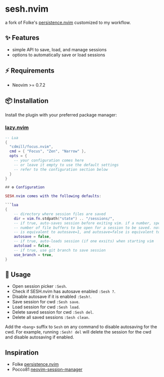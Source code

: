 # sesh.nvim

a fork of Folke's [persistence.nvim](https://github.com/folke/persistence.nvim) customized to my workflow.

## ✨ Features

- simple API to save, load, and manage sessions
- options to automatically save or load sessions

## ⚡️ Requirements

- Neovim >= 0.7.2

## 📦 Installation

Install the plugin with your preferred package manager:


### [lazy.nvim](https://github.com/folke/lazy.nvim)

```lua
-- Lua
{
  "cdmill/focus.nvim",
  cmd = { "Focus", "Zen", "Narrow" },
  opts = {
    -- your configuration comes here
    -- or leave it empty to use the default settings
    -- refer to the configuration section below
  }
}

## ⚙️ Configuration

SESH.nvim comes with the following defaults:

```lua
{
    -- directory where session files are saved
    dir = vim.fn.stdpath("state") .. "/sessions/",
    -- if true, auto-saves session before exiting vim. if a number, specifies the minimum
    -- number of file buffers to be open for a session to be saved. note that autosave=true
    -- is equivalent to autosave=1, and autosave=false is equivalent to autosave=0
    autosave = false,
    -- if true, auto-loads session (if one exsits) when starting vim
    autoload = false,
    -- if true, use git branch to save session
    use_branch = true,
}
```

## 🚀 Usage

- Open session picker `:Sesh`.
- Check if SESH.nvim has autosave enabled `:Sesh ?`.
- Disable autosave if it is enabled `:Sesh!`.
- Save session for cwd `:Sesh save`.
- Load session for cwd `:Sesh load`.
- Delete saved session for cwd `:Sesh del`.
- Delete all saved sessions `:Sesh clean`.

Add the `<bang>` suffix to `Sesh` on any command to disable autosaving for the cwd. For
example, running `:Sesh! del` will delete the session for the cwd and disable autosaving
if enabled.

## Inspiration

- Folke [persistence.nvim](https://github.com/folke/persistence.nvim)
- Pocco81 [neovim-session-manager](https://github.com/Shatur/neovim-session-manager)
